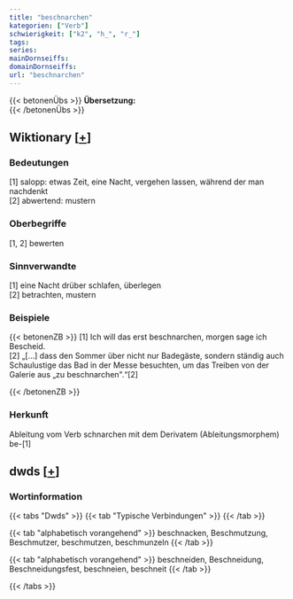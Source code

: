 ```yaml
---
title: "beschnarchen"
kategorien: ["Verb"]
schwierigkeit: ["k2", "h_", "r_"]
tags:
series:
mainDornseiffs:
domainDornseiffs:
url: "beschnarchen"
---
```


{{< betonenÜbs >}}
**Übersetzung:**  
{{< /betonenÜbs >}}

## Wiktionary [[+](https://de.wiktionary.org/wiki/beschnarchen)]

### Bedeutungen
[1] salopp: etwas Zeit, eine Nacht, vergehen lassen, während der man nachdenkt  
[2] abwertend: mustern  

### Oberbegriffe
[1, 2] bewerten  

### Sinnverwandte
[1] eine Nacht drüber schlafen, überlegen  
[2] betrachten, mustern  

### Beispiele
{{< betonenZB >}}
[1] Ich will das erst beschnarchen, morgen sage ich Bescheid.  
[2] „[…] dass den Sommer über nicht nur Badegäste, sondern ständig auch Schaulustige das Bad in der Messe besuchten, um das Treiben von der Galerie aus „zu beschnarchen".“[2]  

{{< /betonenZB >}}
### Herkunft
Ableitung vom Verb schnarchen mit dem Derivatem (Ableitungsmorphem) be-[1]  



## dwds [[+](https://www.dwds.de/wb/beschnarchen)]

### Wortinformation
{{< tabs "Dwds" >}}
{{< tab "Typische Verbindungen" >}}
{{< /tab >}}

{{< tab "alphabetisch vorangehend" >}}
beschnacken, Beschmutzung, Beschmutzer, beschmutzen, beschmunzeln
{{< /tab >}}

{{< tab "alphabetisch vorangehend" >}}
beschneiden, Beschneidung, Beschneidungsfest, beschneien, beschneit
{{< /tab >}}

{{< /tabs >}}

